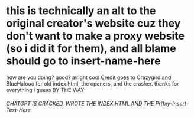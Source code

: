# this is technically an alt to the original creator's website cuz they don't want to make a proxy website (so i did it for them), and all blame should go to insert-name-here
how are you doing?
good?
alright cool
Credit goes to Crazygird and BlueHalooo for old index.html, the openers, and the crasher.
thanks for everything i guess
BY THE WAY
###### CHATGPT IS CRACKED, WROTE THE INDEX.HTML AND THE Pr()xy-Insert-Text-Here

